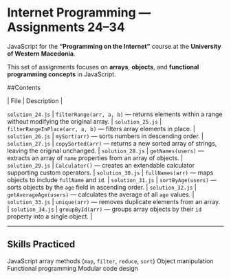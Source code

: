 # Internet Programming — Assignments 24–34

JavaScript for the **“Programming on the Internet”** course at the **University of Western Macedonia**.

This set of assignments focuses on **arrays**, **objects**, and **functional programming concepts** in JavaScript.

##Contents

| File | Description |

 `solution_24.js` | `filterRange(arr, a, b)` — returns elements within a range without modifying the original array. |
 `solution_25.js` | `filterRangeInPlace(arr, a, b)` — filters array elements in place. |
 `solution_26.js` | `mySort(arr)` — sorts numbers in descending order. |
 `solution_27.js` | `copySorted(arr)` — returns a new sorted array of strings, leaving the original unchanged. |
 `solution_28.js` | `getNames(users)` — extracts an array of `name` properties from an array of objects. |
 `solution_29.js` | `Calculator()` — creates an extendable calculator supporting custom operators. |
 `solution_30.js` | `fullNames(arr)` — maps objects to include `fullName` and `id`. |
 `solution_31.js` | `sortByAge(users)` — sorts objects by the `age` field in ascending order. |
 `solution_32.js` | `getAverageAge(users)` — calculates the average of all `age` values. |
 `solution_33.js` | `unique(arr)` — removes duplicate elements from an array. |
 `solution_34.js` | `groupById(arr)` — groups array objects by their `id` property into a single object. |

---

## Skills Practiced
JavaScript array methods (`map`, `filter`, `reduce`, `sort`)
  Object manipulation
  Functional programming
  Modular code design


